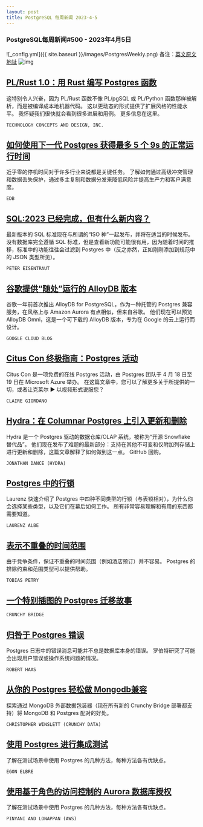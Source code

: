 ```yaml
---
layout: post
title: PostgreSQL 每周新闻 2023-4-5
---
```

### PostgreSQL每周新闻#500 - 2023年4月5日
![_config.yml]({{ site.baseurl }}/images/PostgresWeekly.png)
备注：[英文原文地址](https://postgresweekly.com/issues/500)
![img](https://res.cloudinary.com/cpress/image/upload/w_1280,e_sharpen:60,q_auto/yw3wd7naizflpl0tpinh.jpg)
## [PL/Rust 1.0：用 Rust 编写 Postgres 函数](https://postgresweekly.com/link/137764/web)
这特别令人兴奋，因为 PL/Rust 函数不像 PL/pgSQL 或 PL/Python 函数那样被解析，而是被编译成本地机器代码。 这以更动态的形式提供了扩展风格的性能水平。 我怀疑我们很快就会看到很多进展和用例。 更多信息在这里。

`TECHNOLOGY CONCEPTS AND DESIGN, INC. `
## [如何使用下一代 Postgres 获得最多 5 个 9s 的正常运行时间](https://postgresweekly.com/link/137766/web)
近乎零的停机时间对于许多行业来说都是关键任务。 了解如何通过高级冲突管理和数据丢失保护，通过多主复制和数据分发来降低风险并提高生产力和客户满意度。


`EDB `
## [SQL:2023 已经完成，但有什么新内容？](https://postgresweekly.com/link/137767/web)
最新版本的 SQL 标准现在与所谓的“ISO 神”一起发布，并将在适当的时候发布。 没有数据库完全遵循 SQL 标准，但是查看新功能可能很有用，因为随着时间的推移，标准中的功能往往会过滤到 Postgres 中（反之亦然，正如刚刚添加到规范中的 JSON 类型所见）。


`PETER EISENTRAUT `
## [谷歌提供“随处”运行的 AlloyDB 版本](https://postgresweekly.com/link/137768/web)
谷歌一年前首次推出 AlloyDB for PostgreSQL，作为一种托管的 Postgres 兼容服务，在风格上与 Amazon Aurora 有点相似，但来自谷歌。 他们现在可以预览 AlloyDB Omni，这是一个可下载的 AlloyDB 版本，专为在 Google 的云上运行而设计。


`GOOGLE CLOUD BLOG `
## [Citus Con 终极指南：Postgres 活动](https://postgresweekly.com/link/137770/web)
Citus Con 是一项免费的在线 Postgres 活动，由 Postgres 团队于 4 月 18 日至 19 日在 Microsoft Azure 举办。 在这篇文章中，您可以了解更多关于所提供的一切，或者让克莱尔 ▶️ 以视频形式说服您？


`CLAIRE GIORDANO `
## [Hydra：在 Columnar Postgres 上引入更新和删除](https://postgresweekly.com/link/137784/web)
Hydra 是一个 Postgres 驱动的数据仓库/OLAP 系统，被称为“开源 Snowflake 替代品”。 他们现在发布了难题的最新部分：支持在其他不可变和仅附加列存储上进行更新和删除，这篇文章解释了如何做到这一点。 GitHub 回购。


`JONATHAN DANCE (HYDRA) `
## [Postgres 中的行锁](https://postgresweekly.com/link/137777/web)
Laurenz 快速介绍了 Postgres 中四种不同类型的行锁（与表锁相对），为什么你会选择某些类型，以及它们在幕后如何工作。 所有非常容易理解和有用的东西都需要知道。


`LAURENZ ALBE `
## [表示不重叠的时间范围](https://postgresweekly.com/link/137778/web)
由于竞争条件，保证不重叠的时间范围（例如酒店预订）并不容易。 Postgres 的排除约束和范围类型可以提供帮助。

`TOBIAS PETRY `
## [一个特别插图的 Postgres 迁移故事](https://postgresweekly.com/link/137779/web)


`CRUNCHY BRIDGE `
## [归咎于 Postgres 错误](https://postgresweekly.com/link/137780/web)
Postgres 日志中的错误消息可能并不总是数据库本身的错误。 罗伯特研究了可能会出现用户错误或操作系统问题的情况。


`ROBERT HAAS `
## [从你的 Postgres 轻松做 Mongodb兼容](https://postgresweekly.com/link/137781/web)
探索通过 MongoDB 外部数据包装器（现在所有新的 Crunchy Bridge 部署都支持）将 MongoDB 和 Postgres 配对的好处。


`CHRISTOPHER WINSLETT (CRUNCHY DATA) `
## [使用 Postgres 进行集成测试](https://postgresweekly.com/link/137782/web)
了解在测试场景中使用 Postgres 的几种方法，每种方法各有优缺点。


`EGON ELBRE `
## [使用基于角色的访问控制的 Aurora 数据库授权](https://postgresweekly.com/link/137783/web)
了解在测试场景中使用 Postgres 的几种方法，每种方法各有优缺点。


`PINYANI AND LONAPPAN (AWS) `



